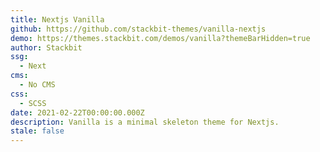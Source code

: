 ```yaml
---
title: Nextjs Vanilla
github: https://github.com/stackbit-themes/vanilla-nextjs
demo: https://themes.stackbit.com/demos/vanilla?themeBarHidden=true
author: Stackbit
ssg:
  - Next
cms:
  - No CMS
css:
  - SCSS
date: 2021-02-22T00:00:00.000Z
description: Vanilla is a minimal skeleton theme for Nextjs.
stale: false
---
```

